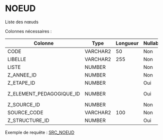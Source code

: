 # NOEUD

Liste des nœuds

Colonnes nécessaires :

|Colonne                 |Type    |Longueur|Nullable|Commentaire                        |
|------------------------|--------|--------|--------|-----------------------------------|
|CODE                    |VARCHAR2|50      |Non     |                                   |
|LIBELLE                 |VARCHAR2|255     |Non     |                                   |
|LISTE                   |NUMBER  |        |Non     | Flag (1 ou 0)                     |
|Z_ANNEE_ID              |NUMBER  |        |Non     |==> ANNEE.ID (2020 pour 2020/2021) |
|Z_ETAPE_ID              |NUMBER  |        |Oui     |==> ETAPE.SOURCE_CODE              |
|Z_ELEMENT_PEDAGOGIQUE_ID|NUMBER  |        |Oui     |==> ELEMENT_PEDAGOGIQUE.SOURCE_CODE|
|Z_SOURCE_ID             |NUMBER  |        |Non     |==> SOURCE.CODE                    |
|SOURCE_CODE             |VARCHAR2|100     |Non     |                                   |
|Z_STRUCTURE_ID          |NUMBER  |        |Oui     |==> STRUCTURE.SOURCE_CODE          |


Exemple de requête :
[SRC_NOEUD](../Apogée/SRC_NOEUD.sql)